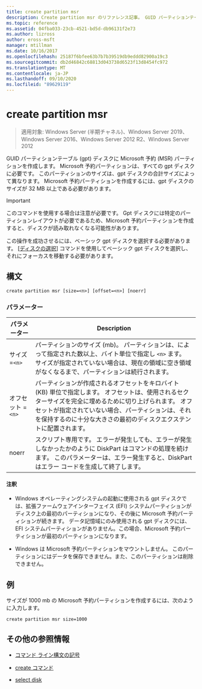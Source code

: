 ```yaml
---
title: create partition msr
description: Create partition msr のリファレンス記事。 GUID パーティションテーブル (gpt) ディスクに Microsoft 予約 (MSR) パーティションを作成します。
ms.topic: reference
ms.assetid: 04fba033-23cb-4521-bd5d-db96131f2e73
ms.author: lizross
author: eross-msft
manager: mtillman
ms.date: 10/16/2017
ms.openlocfilehash: 25187f6bfee63b7b7b39519db9eddd82900a19c3
ms.sourcegitcommit: db2d46842c68813d043738d6523f13d8454fc972
ms.translationtype: MT
ms.contentlocale: ja-JP
ms.lasthandoff: 09/10/2020
ms.locfileid: "89629119"
---
```

# <a name="create-partition-msr"></a>create partition msr

> 適用対象: Windows Server (半期チャネル)、Windows Server 2019、Windows Server 2016、Windows Server 2012 R2、Windows Server 2012

GUID パーティションテーブル (gpt) ディスクに Microsoft 予約 (MSR) パーティションを作成します。 Microsoft 予約パーティションは、すべての gpt ディスクに必要です。 このパーティションのサイズは、gpt ディスクの合計サイズによって異なります。 Microsoft 予約パーティションを作成するには、gpt ディスクのサイズが 32 MB 以上である必要があります。

> [!IMPORTANT]
> このコマンドを使用する場合は注意が必要です。 Gpt ディスクには特定のパーティションレイアウトが必要であるため、Microsoft 予約パーティションを作成すると、ディスクが読み取れなくなる可能性があります。
>
> この操作を成功させるには、ベーシック gpt ディスクを選択する必要があります。 [[ディスクの選択](select-disk.md)] コマンドを使用してベーシック gpt ディスクを選択し、それにフォーカスを移動する必要があります。

## <a name="syntax"></a>構文

```
create partition msr [size=<n>] [offset=<n>] [noerr]
```

### <a name="parameters"></a>パラメーター

| パラメーター | Description |
| --------- | ----------- |
| サイズ =`<n>` | パーティションのサイズ (mb)。 パーティションは、によって指定された数以上、バイト単位で指定し `<n>` ます。 サイズが指定されていない場合は、現在の領域に空き領域がなくなるまで、パーティションは続行されます。 |
| オフセット =`<n>` | パーティションが作成されるオフセットをキロバイト (KB) 単位で指定します。 オフセットは、使用されるセクターサイズを完全に埋めるために切り上げられます。 オフセットが指定されていない場合、パーティションは、それを保持するのに十分な大きさの最初のディスクエクステントに配置されます。 |
| noerr | スクリプト専用です。 エラーが発生しても、エラーが発生しなかったかのように DiskPart はコマンドの処理を続けます。 このパラメーターは、エラー発生すると、DiskPart はエラー コードを生成して終了します。 |

#### <a name="remarks"></a>注釈

- Windows オペレーティングシステムの起動に使用される gpt ディスクでは、拡張ファームウェアインターフェイス (EFI) システムパーティションがディスク上の最初のパーティションになり、その後に Microsoft 予約パーティションが続きます。 データ記憶域にのみ使用される gpt ディスクには、EFI システムパーティションがありません。この場合、Microsoft 予約パーティションが最初のパーティションになります。

- Windows は Microsoft 予約パーティションをマウントしません。 このパーティションにはデータを保存できません。また、このパーティションは削除できません。

## <a name="examples"></a>例

サイズが 1000 mb の Microsoft 予約パーティションを作成するには、次のように入力します。

```
create partition msr size=1000
```

## <a name="additional-references"></a>その他の参照情報

- [コマンド ライン構文の記号](command-line-syntax-key.md)

- [create コマンド](create.md)

- [select disk](select-disk.md)
